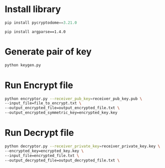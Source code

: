 # Install library
```python
pip install pycryptodome==3.21.0
```

```
pip install argparse==1.4.0
```
# Generate pair of key

```bash
python keygen.py
```

# Run Encrypt file 

```bash
python encryptor.py --receiver_pub_key=receiver_pub_key.pub \
--input_file=file_to_encrypt.txt \
--output_encrypted_file=output_encrypted_file.txt \
--output_encrypted_symmetric_key=encrypted_key.key
```

# Run Decrypt file

```bash
python decryptor.py --receiver_private_key=receiver_private_key.key \
--encrypted_key=encrypted_key.key \
--input_file=encrypted_file.txt \
--output_decrypted_file=output_decrypted_file.txt \
```

